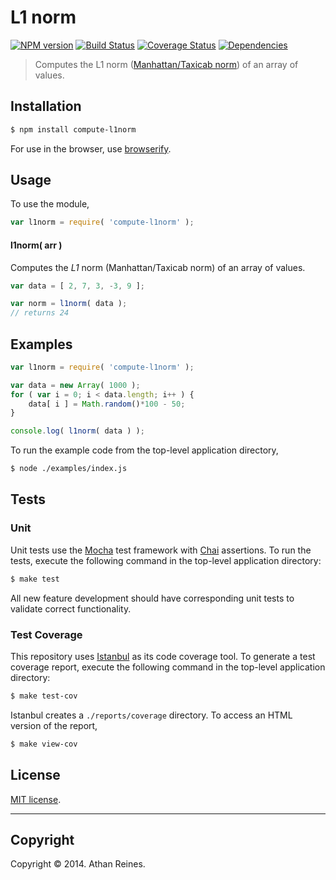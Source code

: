 L1 norm
===
[![NPM version][npm-image]][npm-url] [![Build Status][travis-image]][travis-url] [![Coverage Status][coveralls-image]][coveralls-url] [![Dependencies][dependencies-image]][dependencies-url]

> Computes the L1 norm ([Manhattan/Taxicab norm](http://en.wikipedia.org/wiki/Norm_(mathematics))) of an array of values.


## Installation

``` bash
$ npm install compute-l1norm
```

For use in the browser, use [browserify](https://github.com/substack/node-browserify).


## Usage

To use the module,

``` javascript
var l1norm = require( 'compute-l1norm' );
```


#### l1norm( arr )

Computes the _L1_ norm (Manhattan/Taxicab norm) of an array of values.

``` javascript
var data = [ 2, 7, 3, -3, 9 ];

var norm = l1norm( data );
// returns 24
```


## Examples

``` javascript
var l1norm = require( 'compute-l1norm' );

var data = new Array( 1000 );
for ( var i = 0; i < data.length; i++ ) {
	data[ i ] = Math.random()*100 - 50;
}

console.log( l1norm( data ) );
```

To run the example code from the top-level application directory,

``` bash
$ node ./examples/index.js
```


## Tests

### Unit

Unit tests use the [Mocha](http://mochajs.org/) test framework with [Chai](http://chaijs.com) assertions. To run the tests, execute the following command in the top-level application directory:

``` bash
$ make test
```

All new feature development should have corresponding unit tests to validate correct functionality.


### Test Coverage

This repository uses [Istanbul](https://github.com/gotwarlost/istanbul) as its code coverage tool. To generate a test coverage report, execute the following command in the top-level application directory:

``` bash
$ make test-cov
```

Istanbul creates a `./reports/coverage` directory. To access an HTML version of the report,

``` bash
$ make view-cov
```


## License

[MIT license](http://opensource.org/licenses/MIT). 


---
## Copyright

Copyright &copy; 2014. Athan Reines.


[npm-image]: http://img.shields.io/npm/v/compute-l1norm.svg
[npm-url]: https://npmjs.org/package/compute-l1norm

[travis-image]: http://img.shields.io/travis/compute-io/l1norm/master.svg
[travis-url]: https://travis-ci.org/compute-io/l1norm

[coveralls-image]: https://img.shields.io/coveralls/compute-io/l1norm/master.svg
[coveralls-url]: https://coveralls.io/r/compute-io/l1norm?branch=master

[dependencies-image]: http://img.shields.io/david/compute-io/l1norm.svg
[dependencies-url]: https://david-dm.org/compute-io/l1norm

[dev-dependencies-image]: http://img.shields.io/david/dev/compute-io/l1norm.svg
[dev-dependencies-url]: https://david-dm.org/dev/compute-io/l1norm

[github-issues-image]: http://img.shields.io/github/issues/compute-io/l1norm.svg
[github-issues-url]: https://github.com/compute-io/l1norm/issues
